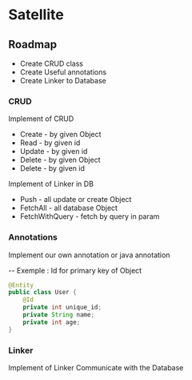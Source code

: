 # Satellite

## Roadmap
* Create CRUD class
* Create Useful annotations
* Create Linker to Database

### CRUD
Implement of CRUD
* Create - by given Object
* Read - by given id
* Update - by given id
* Delete - by given Object
* Delete - by given id

Implement of Linker in DB
* Push - all update or create Object
* FetchAll - all database Object
* FetchWithQuery - fetch by query in param

### Annotations
Implement our own annotation or java annotation

-- Exemple : Id for primary key of Object
```java
@Entity
public class User {
    @Id
    private int unique_id;
    private String name;
    private int age;
}
```

### Linker
Implement of Linker
Communicate with the Database